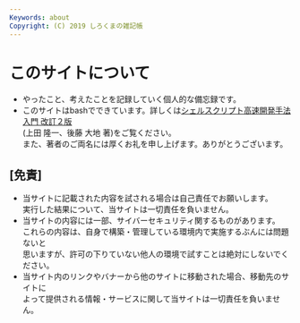 ```yaml
---
Keywords: about
Copyright: (C) 2019 しろくまの雑記帳
---
```


# このサイトについて  


* やったこと、考えたことを記録していく個人的な備忘録です。  
* このサイトはbashでできています。詳しくは[シェルスクリプト高速開発手法入門 改訂２版](https://b.ueda.tech/?page=bashcms2)  
  (上田 隆一、後藤 大地 著)をご覧ください。  
  また、著者のご両名には厚くお礼を申し上げます。ありがとうございます。  


## [免責]
* 当サイトに記載された内容を試される場合は自己責任でお願いします。  
  実行した結果について、当サイトは一切責任を負いません。  
* 当サイトの内容には一部、サイバーセキュリティ関するものがあります。  
  これらの内容は、自身で構築・管理している環境内で実施するぶんには問題ないと  
  思いますが、許可の下りていない他人の環境で試すことは絶対にしないでください。  
* 当サイト内のリンクやバナーから他のサイトに移動された場合、移動先のサイトに  
  よって提供される情報・サービスに関して当サイトは一切責任を負いません。  
  
